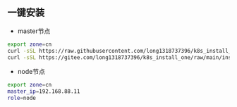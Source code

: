 ## 一键安装
- master节点

```bash
export zone=cn
curl -sSL https://raw.githubusercontent.com/long1318737396/k8s_install_one/main/install_one.sh | bash
curl -sSL https://gitee.com/long1318737396/k8s_install_one/raw/main/install_one.sh |bash
```
- node节点

```bash
export zone=cn
master_ip=192.168.88.11
role=node
```